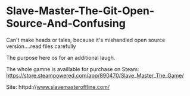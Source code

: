 # Slave-Master-The-Git-Open-Source-And-Confusing
Can't make heads or tales, because it's mishandled open source version....read files carefully

The purpose here os for an additional laugh.

The whole gamne is availlable for purchase on Steam: https://store.steampowered.com/app/890470/Slave_Master_The_Game/

Site: httpd://www.slavemasteroffline.com/
